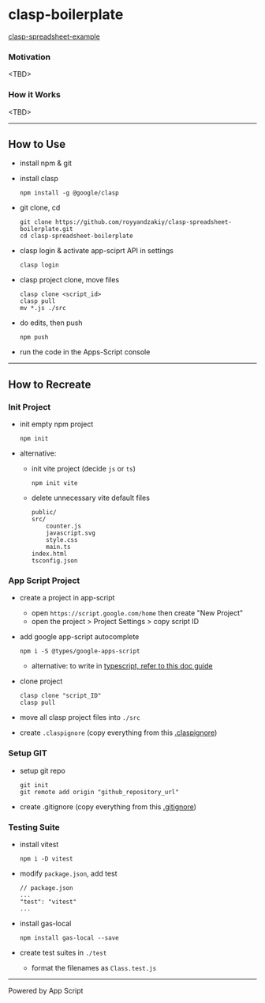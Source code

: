 # clasp-boilerplate

[clasp-spreadsheet-example](https://docs.google.com/spreadsheets/d/1GrbSH2AoUBIbndqOf6yB3LvCTnx49-3tWq242SZxwdI/edit?gid=0#gid=0)

### Motivation
\<TBD\>

### How it Works
\<TBD\>

---

## How to Use
- install npm & git
- install clasp

    `npm install -g @google/clasp`

- git clone, cd

    ```
    git clone https://github.com/royyandzakiy/clasp-spreadsheet-boilerplate.git
    cd clasp-spreadsheet-boilerplate
    ```

- clasp login & activate app-sciprt API in settings

    `clasp login`

- clasp project clone, move files

    ```
    clasp clone <script_id>
    clasp pull
    mv *.js ./src
    ```

- do edits, then push

    `npm push`

- run the code in the Apps-Script console

---

## How to Recreate
### Init Project
- init empty npm project

    `npm init`

- alternative:
    - init vite project (decide `js` or `ts`)

        `npm init vite`

    - delete unnecessary vite default files

        ```
        public/
        src/
            counter.js
            javascript.svg
            style.css
            main.ts
        index.html
        tsconfig.json
        ```

### App Script Project
- create a project in app-script
    - open `https://script.google.com/home` then create "New Project"
    - open the project > Project Settings > copy script ID

- add google app-script autocomplete

    `npm i -S @types/google-apps-script`

    - alternative: to write in [typescript, refer to this doc guide](https://github.com/google/clasp/blob/master/docs/typescript.md)

- clone project

    ```
    clasp clone "script_ID"
    clasp pull
    ```

- move all clasp project files into `./src`
- create `.claspignore` (copy everything from this [.claspignore](./.claspignore))

### Setup GIT
- setup git repo
    ```
    git init
    git remote add origin "github_repository_url"
    ```

- create .gitignore (copy everything from this [.gitignore](./.gitignore))

### Testing Suite
- install vitest

    `npm i -D vitest`

- modify `package.json`, add test
    
    ```
    // package.json
    ...
    "test": "vitest"
    ...
    ```

- install gas-local

    `npm install gas-local --save`

- create test suites in `./test`
    - format the filenames as `Class.test.js`

---


Powered by App Script